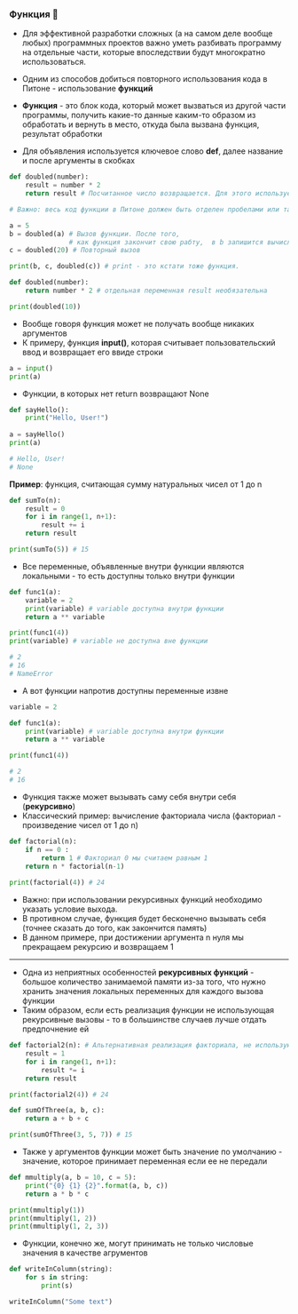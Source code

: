 ### Функция :butterfly:

* Для эффективной разработки сложных (а на самом деле вообще любых) программных проектов важно уметь разбивать программу на отдельные части, которые впоследствии будут многократно использоваться.
* Одним из способов добиться повторного использования кода в Питоне - использование __функций__

* __Функция__ - это блок кода, который может вызваться из другой части программы, получить какие-то данные каким-то образом из обработать и вернуть в место, откуда была вызвана функция, результат обработки

*  Для объявления используется ключевое слово __def__, далее название и после аргументы в скобках

```python
def doubled(number):
    result = number * 2
    return result # Посчитанное число возвращается. Для этого используется ключевое слово return

# Важно: весь код функции в Питоне должен быть отделен пробелами или табами

a = 5
b = doubled(a) # Вызов функции. После того, 
               # как функция закончит свою рабту,  в b запишится вычисленное значение 10
c = doubled(20) # Повторный вызов

print(b, c, doubled(c)) # print - это кстати тоже функция.
```

```python
def doubled(number):
    return number * 2 # отдельная переменная result необязательна

print(doubled(10))
```

* Вообще говоря функция может не получать вообще никаких аргументов
* К примеру, функция __input()__, которая считывает пользовательский ввод и возвращает его ввиде строки
```python
a = input()
print(a)
```

* Функции, в которых нет return возвращают None
```python
def sayHello():
    print("Hello, User!")  
    
a = sayHello()
print(a)

# Hello, User!
# None
```

__Пример__: функция, считающая сумму натуральных чисел от 1 до n
```python
def sumTo(n):
    result = 0
    for i in range(1, n+1):
        result += i
    return result

print(sumTo(5)) # 15
```
* Все переменные, объявленные внутри функции являются локальными - то есть доступны только внутри функции

```python
def func1(a):
    variable = 2
    print(variable) # variable доступна внутри функции
    return a ** variable

print(func1(4))
print(variable) # variable не доступна вне функции

# 2
# 16
# NameError
```

* А вот функции напротив доступны переменные извне
```python
variable = 2

def func1(a):
    print(variable) # variable доступна внутри функции
    return a ** variable

print(func1(4))

# 2
# 16

```

* Функция также может вызывать саму себя внутри себя (__рекурсивно__)
* Классический пример: вычисление факториала числа (факториал - произведение чисел от 1 до n)

```python
def factorial(n):
    if n == 0 :
        return 1 # Факториал 0 мы считаем равным 1
    return n * factorial(n-1)
    
print(factorial(4)) # 24
```
* Важно: при использовании рекурсивных функций необходимо указать условие выхода. 
* В противном случае, функция будет бесконечно вызывать себя (точнее сказать до того, как закончится память)
* В данном примере, при достижении аргумента n нуля мы прекращаем рекурсию и возвращаем 1

***


* Одна из неприятных особенностей __рекурсивных функций__ - большое количество занимаемой памяти из-за того, что нужно хранить значения локальных переменных для каждого вызова функции
* Таким образом, если есть реализация функции не использующая рекурсивные вызовы - то в большинстве случаев лучше отдать предпочнение ей

```python
def factorial2(n): # Альтернативная реализация факториала, не использующая рекурсивные вызовы
    result = 1
    for i in range(1, n+1):
        result *= i
    return result

print(factorial2(4)) # 24
```

```python
def sumOfThree(a, b, c):
    return a + b + c

print(sumOfThree(3, 5, 7)) # 15
```

* Также у аргументов функции может быть значение по умолчанию - значение, которое принимает переменная если ее не передали

```python
def mmultiply(a, b = 10, c = 5):
    print("{0} {1} {2}".format(a, b, c))
    return a * b * c

print(mmultiply(1))
print(mmultiply(1, 2))
print(mmultiply(1, 2, 3))
```

* Функции, конечно же, могут принимать не только числовые значения в качестве агрументов

```python
def writeInColumn(string):
    for s in string:
        print(s)

writeInColumn("Some text")
```








